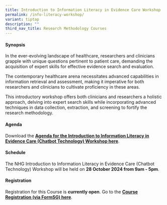 ```yaml
---
title: Introduction to Information Literacy in Evidence Care Workshop
permalink: /info-literacy-workshop/
variant: tiptap
description: ""
third_nav_title: Research Methodology Courses
---
```

<h4><strong>Synopsis</strong></h4>
<p>In the ever-evolving landscape of healthcare, researchers and clinicians
grapple with unique questions pertinent to patient care, demanding the
acquisition of expert skills for effective evidence search and evaluation.</p>
<p>The contemporary healthcare arena necessitates advanced capabilities in
information retrieval and assessment, making it imperative for both researchers
and clinicians to cultivate proficiency in these areas.&nbsp;</p>
<p>This introductory workshop offers both clinicians and researchers a holistic
approach, delving into expert search skills while incorporating advanced
techniques in data collection, extraction, and screening to fortify the
research methodology.</p>
<h4><strong>Agenda</strong></h4>
<p>Download the <strong><a href="/files/Training/Intro_Information_Literacy_in_Evidence_Care__140324__Agenda.pdf" rel="noopener noreferrer nofollow" target="_blank">Agenda for the Introduction to Information Literacy in Evidence Care (Chatbot Technology) Workshop here</a></strong>.</p>
<h4><strong>Schedule</strong></h4>
<p>The NHG Introduction to Information Literacy in Evidence Care (Chatbot
Technology) Workshop will be held on <strong>28 October 2024 from 9am - 5pm</strong>.</p>
<h4><strong>Registration</strong></h4>
<p>Registration for this Course is <strong>currently open</strong>. Go to
the <strong><a href="https://form.gov.sg/6694c513d0bdcd1a3667da71" rel="noopener nofollow" target="_blank">Course Registration (via FormSG) here</a></strong>.</p>